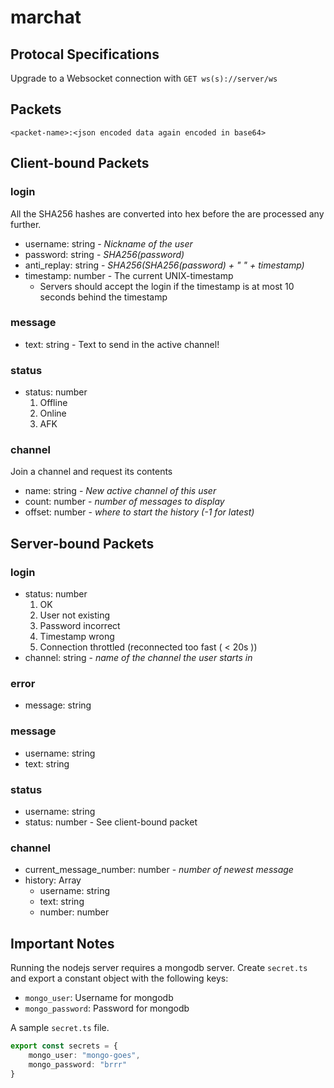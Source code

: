# marchat

## Protocal Specifications

Upgrade to a Websocket connection with `GET ws(s)://server/ws`

## Packets

`<packet-name>:<json encoded data again encoded in base64>`

## Client-bound Packets

### login

All the SHA256 hashes are converted into hex before the are processed any further.

- username: string - *Nickname of the user*
- password: string - *SHA256(password)*
- anti_replay: string - *SHA256(SHA256(password) + " " + timestamp)*
- timestamp: number - The current UNIX-timestamp
    - Servers should accept the login if the timestamp is at most 10 seconds behind the timestamp

### message

- text: string - Text to send in the active channel!

### status

- status: number
    1. Offline
    2. Online
    3. AFK

### channel

Join a channel and request its contents

- name: string - *New active channel of this user*
- count: number - *number of messages to display*
- offset: number - *where to start the history (-1 for latest)*

## Server-bound Packets

### login

- status: number
    1. OK
    2. User not existing
    3. Password incorrect
    4. Timestamp wrong
    5. Connection throttled (reconnected too fast ( < 20s ))
- channel: string - *name of the channel the user starts in*

### error

- message: string

### message

- username: string
- text: string

### status

- username: string
- status: number - See client-bound packet

### channel

- current_message_number: number - *number of newest message*
- history: Array
    - username: string
    - text: string
    - number: number

## Important Notes

Running the nodejs server requires a mongodb server.
Create `secret.ts` and export a constant object with the following keys:

- `mongo_user`: Username for mongodb
- `mongo_password`: Password for mongodb

A sample `secret.ts` file.

```typescript
export const secrets = {
    mongo_user: "mongo-goes",
    mongo_password: "brrr"
}
```
